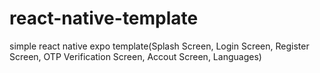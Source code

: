 # react-native-template
simple react native expo template(Splash Screen, Login Screen, Register Screen, OTP Verification Screen, Accout Screen, Languages)
